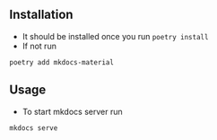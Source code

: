 ## Installation

- It should be installed once you run `poetry install`
- If not run 
```shell
poetry add mkdocs-material 
```

## Usage 

- To start mkdocs server run 
```shell
mkdocs serve
```
